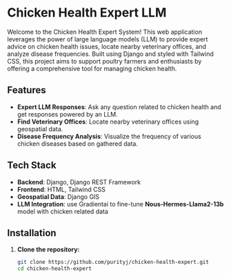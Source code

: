 # Chicken Health Expert LLM
Welcome to the Chicken Health Expert System! This web application leverages the power of large language models (LLM) to provide expert advice on chicken health issues, locate nearby veterinary offices, and analyze disease frequencies. Built using Django and styled with Tailwind CSS, this project aims to support poultry farmers and enthusiasts by offering a comprehensive tool for managing chicken health.

## Features

- **Expert LLM Responses**: Ask any question related to chicken health and get responses powered by an LLM.
- **Find Veterinary Offices**: Locate nearby veterinary offices using geospatial data.
- **Disease Frequency Analysis**: Visualize the frequency of various chicken diseases based on gathered data.

## Tech Stack

- **Backend**: Django, Django REST Framework
- **Frontend**: HTML, Tailwind CSS
- **Geospatial Data**: Django GIS
- **LLM Integration**: use Gradientai to fine-tune **Nous-Hermes-Llama2-13b** model with chicken related data 

## Installation

1. **Clone the repository:**
   ```sh
   git clone https://github.com/purityj/chicken-health-expert.git
   cd chicken-health-expert

